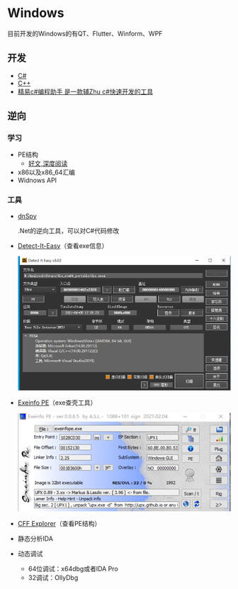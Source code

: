 # Windows

目前开发的Windows的有QT、Flutter、Winform、WPF

## 开发

+ [C#](../C#.md)
+ [C++](C++.md)
+ [精易c#编程助手 是一款辅Zhu c#快速开发的工具](https://bbs.125.la/thread-14394234-1-1.html)

## 逆向

### 学习

+ PE结构
  - [好文,深度阅读](https://blog.csdn.net/weixin_43655282/article/details/104291312?utm_medium=distribute.pc_relevant.none-task-blog-BlogCommendFromMachineLearnPai2-1.channel_param&depth_1-utm_source=distribute.pc_relevant.none-task-blog-BlogCommendFromMachineLearnPai2-1.channel_param)
+ x86以及x86_64汇编
+ Widnows API

### 工具

+ [dnSpy](https://github.com/0xd4d/dnSpy)

  .Net的逆向工具，可以对C#代码修改

+ [Detect-It-Easy](https://github.com/horsicq/Detect-It-Easy)（查看exe信息）

  ![images/DIE.png](images/DIE.png)

+ [Exeinfo PE](http://www.exeinfo.xn.pl/)（exe查壳工具）

  ![](images/Exeinfo_PE.png)

+ [CFF Explorer](https://www.52pojie.cn/thread-321284-1-1.html)（查看PE结构）

+ 静态分析IDA

+ 动态调试

  - 64位调试：x64dbg或者IDA Pro
  - 32调试：OllyDbg

